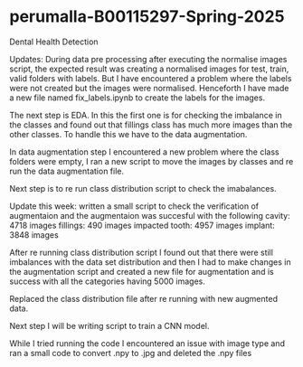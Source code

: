 # perumalla-B00115297-Spring-2025
Dental Health Detection

Updates:
During data pre processing after executing the normalise images script, the expected result was creating a normalised images for test, train, valid folders with labels.
But I have encountered a problem where the labels were not created but the images were normalised. Henceforth I have made a new file named fix_labels.ipynb to create the labels for the images.

The next step is EDA. In this the first one is for checking the imbalance in the classes and found out that fillings class has much more images than the other classes. To handle this we have to the data augmentation.

In data augmentation step I encountered a new problem where the class folders were empty, I ran a new script to move the images by classes and re run the data augmentation file.

Next step is to re run class distribution script to check the imabalances.


Update this week: written a small script to check the verification of augmentaion and the augmentaion was succesful with the following cavity: 4718 images
 fillings: 490 images
 impacted tooth: 4957 images
 implant: 3848 images

 After re running class distribution script I found out that there were still imbalances with the data set distribution and then I had to make changes in the augmentation script and created a new file for augmentation and is success with all the categories having 5000 images.

 Replaced the class distribution file after re running with new augmented data.

 Next step I will be writing script to train a CNN model.

 While I tried running the code I encountered an issue with image type and ran a small code to convert .npy to .jpg and deleted the .npy files
